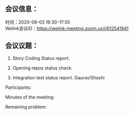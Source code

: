 会议信息：
------------

时间：2020-09-03 16:30-17:30  
Welink会议ID：https://welink-meeting.zoom.us/j/612541841


会议议题：
------------

1. Story Coding Status report.

2. Opening repos status check. 
   
3. Integration test status report. Gaurav/Shashi




Participants:  


Minutes of the meeting:


Remaining problem:

